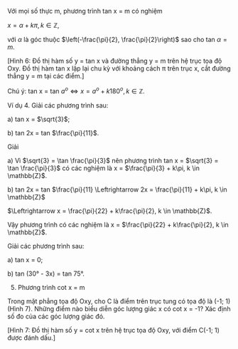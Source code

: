 Với mọi số thực m, phương trình tan x = m có nghiệm

$x = \alpha + k\pi, k \in \mathbb{Z},$

với $\alpha$ là góc thuộc $\left(-\frac{\pi}{2}, \frac{\pi}{2}\right)$ sao cho tan $\alpha = m$.

[Hình 6: Đồ thị hàm số y = tan x và đường thẳng y = m trên hệ trục tọa độ Oxy. Đồ thị hàm tan x lặp lại chu kỳ với khoảng cách π trên trục x, cắt đường thẳng y = m tại các điểm.]

Chú ý: tan x = tan $a^o \Leftrightarrow x = a^o + k180^o, k \in \mathbb{Z}$.

Ví dụ 4. Giải các phương trình sau:

a) tan x = $\sqrt{3}$;

b) tan 2x = tan $\frac{\pi}{11}$.

Giải

a) Vì $\sqrt{3} = \tan \frac{\pi}{3}$ nên phương trình tan x = $\sqrt{3} = \tan \frac{\pi}{3}$ có các nghiệm là x = $\frac{\pi}{3} + k\pi, k \in \mathbb{Z}$.

b) tan 2x = tan $\frac{\pi}{11} \Leftrightarrow 2x = \frac{\pi}{11} + k\pi, k \in \mathbb{Z}$

$\Leftrightarrow x = \frac{\pi}{22} + k\frac{\pi}{2}, k \in \mathbb{Z}$.

Vậy phương trình có các nghiệm là x = $\frac{\pi}{22} + k\frac{\pi}{2}, k \in \mathbb{Z}$.

Giải các phương trình sau:

a) tan x = 0;

b) tan (30° - 3x) = tan 75°.

5. Phương trình cot x = m

Trong mặt phẳng tọa độ Oxy, cho C là điểm trên trục tung có tọa độ là (-1; 1) (Hình 7). Những điểm nào biểu diễn góc lượng giác x có cot x = -1? Xác định số đo của các góc lượng giác đó.

[Hình 7: Đồ thị hàm số y = cot x trên hệ trục tọa độ Oxy, với điểm C(-1; 1) được đánh dấu.]